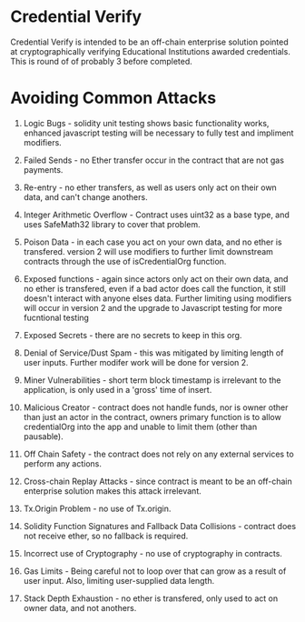 # Credential Verify

Credential Verify is intended to be an off-chain enterprise solution pointed at cryptographically verifying Educational Institutions awarded credentials.  This is round of of probably 3 before completed.

# Avoiding Common Attacks
1. Logic Bugs - solidity unit testing shows basic functionality works, enhanced javascript testing
will be necessary to fully test and impliment modifiers.

2. Failed Sends - no Ether transfer occur in the contract that are not gas payments.

3. Re-entry - no ether transfers, as well as users only act on their own data, and can't change anothers.

4. Integer Arithmetic Overflow - Contract uses uint32 as a base type, and uses SafeMath32 library to cover that problem.

5. Poison Data - in each case you act on your own data, and no ether is transfered.  version 2 will use modifiers to 
further limit downstream contracts through the use of isCredentialOrg function.

6. Exposed functions - again since actors only act on their own data, and no ether is transfered, even if a bad actor does
call the function, it still doesn't interact with anyone elses data.  Further limiting using modifiers will occur in version 2
and the upgrade to Javascript testing for more fucntional testing 

7. Exposed Secrets - there are no secrets to keep in this org.

8. Denial of Service/Dust Spam - this was mitigated by limiting length of user inputs.  Further modifer work will be done for version 2.

9. Miner Vulnerabilities - short term block timestamp is irrelevant to the application, is only used in a 'gross' time of insert.

10. Malicious Creator - contract does not handle funds, nor is owner other than just an actor in the contract, owners primary 
function is to allow credentialOrg into the app and unable to limit them (other than pausable).

11. Off Chain Safety - the contract does not rely on any external services to perform any actions. 

12. Cross-chain Replay Attacks - since contract is meant to be an off-chain enterprise solution makes this attack irrelevant.

13. Tx.Origin Problem - no use of Tx.origin.

14. Solidity Function Signatures and Fallback Data Collisions - contract does not receive ether, so no fallback is required.

15. Incorrect use of Cryptography - no use of cryptography in contracts.

16. Gas Limits - Being careful not to loop over that can grow as a result of user input.  Also, limiting user-supplied data length.

17. Stack Depth Exhaustion - no ether is transfered, only used to act on owner data, and not anothers.